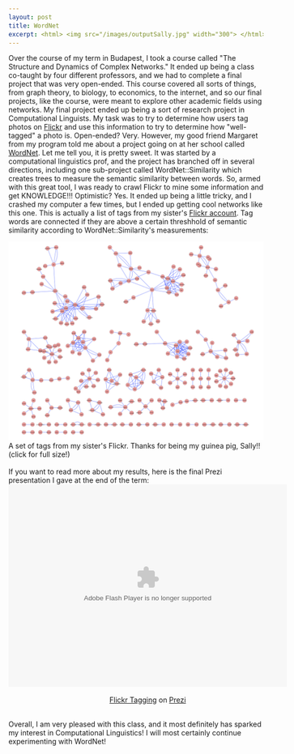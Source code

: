 ```yaml
---
layout: post
title: WordNet
excerpt: <html> <img src="/images/outputSally.jpg" width="300"> </html>
---
```


Over the course of my term in Budapest, I took a course called "The Structure and Dynamics of Complex Networks."  It ended up being a class co-taught by four different professors, and we had to complete a final project that was very open-ended.  This course covered all sorts of things, from graph theory, to biology, to economics, to the internet, and so our final projects, like the course, were meant to explore other academic fields using networks. My final project ended up being a sort of research project in Computational Linguists.  My task was to try to determine how users tag photos on <a href="flickr.com">Flickr</a> and use this information to try to determine how "well-tagged" a photo is.  Open-ended?  Very.  However, my good friend Margaret from my program told me about a project going on at her school called <a href="wordnet.princeton.edu">WordNet</a>.  Let me tell you, it is pretty sweet.  It was started by a computational linguistics prof, and the project has branched off in several directions, including one sub-project called WordNet::Similarity which creates trees to measure the semantic similarity between words.  So, armed with this great tool, I was ready to crawl Flickr to mine some information and get KNOWLEDGE!!!  Optimistic? Yes. It ended up being a little tricky, and I crashed my computer a few times, but I ended up getting cool networks like this one.  This is actually a list of tags from my sister's <a href= "http://www.flickr.com/photos/sallyfrench">Flickr account</a>.  Tag words are connected if they are above a certain threshhold of semantic similarity according to WordNet::Similarity's measurements:
<div class="image">
<a href="/images/outputSally.pdf" target="_blank"> <img class="scale-with-grid" src="/images/outputSally.jpg" width="600"> </a>
<div>A set of tags from my sister's Flickr.  Thanks for being my guinea pig, Sally!! (click for full size!)</div>
</div>
<br/>
If you want to read more about my results, here is the final Prezi presentation I gave at the end of the term:


<div class="prezi-player"><style type="text/css" media="screen">.prezi-player { width: 550px; 
display:block; 
margin-left:auto; 
margin-right:auto } .prezi-player-links { text-align: center; }</style><object id="prezi_j1wntnkkzas_" name="prezi_j1wntnkkzas_" classid="clsid:D27CDB6E-AE6D-11cf-96B8-444553540000" width="550" height="400"><param name="movie" value="http://prezi.com/bin/preziloader.swf"/><param name="allowfullscreen" value="true"/><param name="allowscriptaccess" value="always"/><param name="bgcolor" value="#ffffff"/><param name="flashvars" value="prezi_id=j1wntnkkzas_&amp;lock_to_path=0&amp;color=ffffff&amp;autoplay=no&amp;autohide_ctrls=0"/><embed id="preziEmbed_j1wntnkkzas_" name="preziEmbed_j1wntnkkzas_" src="http://prezi.com/bin/preziloader.swf" type="application/x-shockwave-flash" allowfullscreen="true" allowscriptaccess="always" width="550" height="400" bgcolor="#ffffff" flashvars="prezi_id=j1wntnkkzas_&amp;lock_to_path=0&amp;color=ffffff&amp;autoplay=no&amp;autohide_ctrls=0"></embed></object><div class="prezi-player-links"><p><a title="Flickr Tagging" href="http://prezi.com/j1wntnkkzas_/flickr-tagging/">Flickr Tagging</a> on <a href="http://prezi.com">Prezi</a></p></div></div>

</br>
Overall, I am very pleased with this class, and it most definitely has sparked my interest in Computational Linguistics!  I will most certainly continue experimenting with WordNet!
